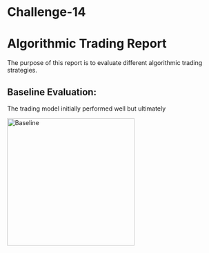 # Challenge-14
# Algorithmic Trading Report

The purpose of this report is to evaluate different algorithmic trading strategies. 


## Baseline Evaluation:

The trading model initially performed well but ultimately 

<img width="295" alt="Baseline" src="https://user-images.githubusercontent.com/86026996/141701511-ee5e09db-aaf6-487c-8994-1a7858b9f653.png">
